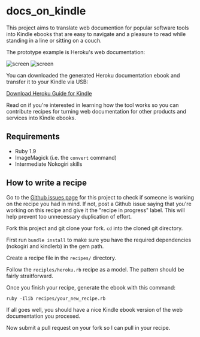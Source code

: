 # docs_on_kindle

This project aims to translate web documention for popular software tools into
Kindle ebooks that are easy to navigate and a pleasure to read while standing
in a line or sitting on a couch.

The prototype example is Heroku's web documentation:

![screen](https://github.com/danchoi/docs_on_kindle/raw/master/screenshots/toc-sm.gif)
![screen](https://github.com/danchoi/docs_on_kindle/raw/master/screenshots/article-sm.gif)

You can downloaded the generated Heroku documentation ebook and transfer it to
your Kindle via USB:

[Download Heroku Guide for Kindle][mobi]

[mobi]:https://github.com/danchoi/docs_on_kindle/raw/master/mobi/heroku-guide.2012-01-20.mobi

Read on if you're interested in learning how the tool works so you can
contribute recipes for turning web documentation for other products and
services into Kindle ebooks.

## Requirements

* Ruby 1.9
* ImageMagick (i.e. the `convert` command)
* Intermediate Nokogiri skills

## How to write a recipe

Go to the [Github issues page][issues] for this project to check if someone is
working on the recipe you had in mind.  If not, post a Github issue saying that
you're working on this recipe and give it the "recipe in progress" label. This
will help prevent too unnecessary duplication of effort.

[issues]:https://github.com/danchoi/docs_on_kindle/issues

Fork this project and git clone your fork. `cd` into the cloned git
directory.

First run `bundle install` to make sure you have the required dependencies
(nokogiri and kindlerb) in the gem path.

Create a recipe file in the `recipes/` directory.

Follow the `reciples/heroku.rb` recipe as a model. The pattern should be fairly
straitforward.

Once you finish your recipe, generate the ebook with this command:

    ruby -Ilib recipes/your_new_recipe.rb

If all goes well, you should have a nice Kindle ebook version of the web
documentation you procesed.

Now submit a pull request on your fork so I can pull in your recipe.



